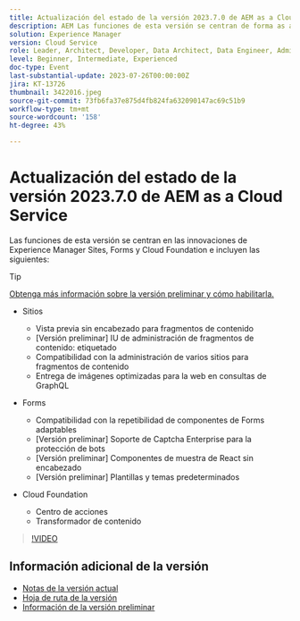 ```yaml
---
title: Actualización del estado de la versión 2023.7.0 de AEM as a Cloud Service
description: AEM Las funciones de esta versión se centran de forma as a Cloud Service en las innovaciones de Experience Manager Sites, Forms y Cloud Foundation.
solution: Experience Manager
version: Cloud Service
role: Leader, Architect, Developer, Data Architect, Data Engineer, Admin, User
level: Beginner, Intermediate, Experienced
doc-type: Event
last-substantial-update: 2023-07-26T00:00:00Z
jira: KT-13726
thumbnail: 3422016.jpeg
source-git-commit: 73fb6fa37e875d4fb824fa632090147ac69c51b9
workflow-type: tm+mt
source-wordcount: '158'
ht-degree: 43%

---
```



# Actualización del estado de la versión 2023.7.0 de AEM as a Cloud Service

Las funciones de esta versión se centran en las innovaciones de Experience Manager Sites, Forms y Cloud Foundation e incluyen las siguientes:

>[!TIP]
>
>[Obtenga más información sobre la versión preliminar y cómo habilitarla.](https://experienceleague.adobe.com/docs/experience-manager-cloud-service/content/release-notes/prerelease.html?lang=es)

* Sitios
   * Vista previa sin encabezado para fragmentos de contenido
   * [Versión preliminar] IU de administración de fragmentos de contenido: etiquetado
   * Compatibilidad con la administración de varios sitios para fragmentos de contenido
   * Entrega de imágenes optimizadas para la web en consultas de GraphQL

* Forms
   * Compatibilidad con la repetibilidad de componentes de Forms adaptables
   * [Versión preliminar] Soporte de Captcha Enterprise para la protección de bots
   * [Versión preliminar] Componentes de muestra de React sin encabezado
   * [Versión preliminar] Plantillas y temas predeterminados

* Cloud Foundation
   * Centro de acciones
   * Transformador de contenido

>[!VIDEO](https://video.tv.adobe.com/v/3422016/?learn=on)


<!-- Have questions about the release?  Discuss the release in [Experience League Communities](https://adobe.ly/444zA4U) -->

## Información adicional de la versión

* [Notas de la versión actual](https://experienceleague.adobe.com/docs/experience-manager-cloud-service/content/release-notes/home.html?lang=es)
* [Hoja de ruta de la versión](https://experienceleague.adobe.com/docs/experience-manager-release-information/aem-release-updates/update-releases-roadmap.html?lang=es)
* [Información de la versión preliminar](https://experienceleague.adobe.com/docs/experience-manager-cloud-service/content/release-notes/prerelease.html?lang=es)